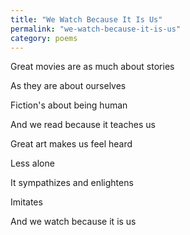 ```yaml
---
title: "We Watch Because It Is Us"
permalink: "we-watch-because-it-is-us"
category: poems
---
```


Great movies are as much about stories

As they are about ourselves

Fiction's about being human

And we read because it teaches us

Great art makes us feel heard

Less alone

It sympathizes and enlightens

Imitates

And we watch because it is us

